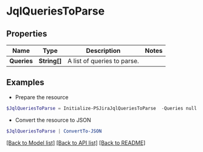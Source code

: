 # JqlQueriesToParse
## Properties

Name | Type | Description | Notes
------------ | ------------- | ------------- | -------------
**Queries** | **String[]** | A list of queries to parse. | 

## Examples

- Prepare the resource
```powershell
$JqlQueriesToParse = Initialize-PSJiraJqlQueriesToParse  -Queries null
```

- Convert the resource to JSON
```powershell
$JqlQueriesToParse | ConvertTo-JSON
```

[[Back to Model list]](../README.md#documentation-for-models) [[Back to API list]](../README.md#documentation-for-api-endpoints) [[Back to README]](../README.md)

